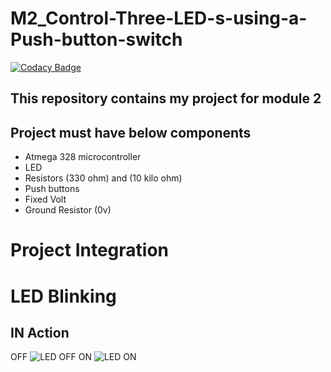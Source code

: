 # M2_Control-Three-LED-s-using-a-Push-button-switch

[![Codacy Badge](https://api.codacy.com/project/badge/Grade/fe21041576d54369989327010b4a95ec)](https://app.codacy.com/gh/shreenathemr/M2_Control-Three-LED-s-using-a-Push-button-switch?utm_source=github.com&utm_medium=referral&utm_content=shreenathemr/M2_Control-Three-LED-s-using-a-Push-button-switch&utm_campaign=Badge_Grade_Settings)

## This repository contains my project for module 2
## Project must have below components
- Atmega 328 microcontroller
- LED
- Resistors (330 ohm) and (10 kilo ohm)
- Push buttons
- Fixed Volt
- Ground Resistor (0v)
# Project Integration
# LED Blinking
## IN Action
OFF
![LED OFF](https://user-images.githubusercontent.com/101713731/164617126-669da5ce-ca57-4f20-9982-cf8cbf63dd4b.png)
ON
![LED ON](https://user-images.githubusercontent.com/101713731/164617372-f416661b-dec7-4c01-97a9-19f4dfacc6c4.png)
